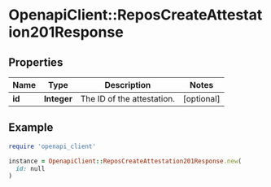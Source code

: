 # OpenapiClient::ReposCreateAttestation201Response

## Properties

| Name | Type | Description | Notes |
| ---- | ---- | ----------- | ----- |
| **id** | **Integer** | The ID of the attestation. | [optional] |

## Example

```ruby
require 'openapi_client'

instance = OpenapiClient::ReposCreateAttestation201Response.new(
  id: null
)
```

